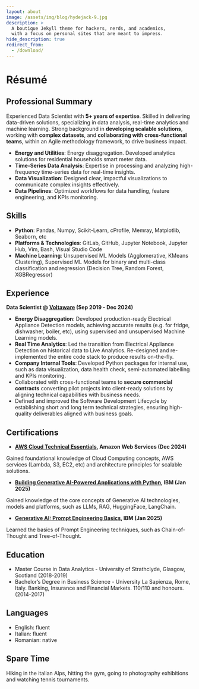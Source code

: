 ```yaml
---
layout: about
image: /assets/img/blog/hydejack-9.jpg
description: >
  A boutique Jekyll theme for hackers, nerds, and academics,
  with a focus on personal sites that are meant to impress.
hide_description: true
redirect_from:
  - /download/
---
```


# Résumé
## Professional Summary

Experienced Data Scientist with **5+ years of expertise**. Skilled in delivering data-driven solutions, specializing in data analysis, real-time analytics and machine learning. Strong background in **developing scalable solutions**, working with **complex datasets**, and **collaborating with cross-functional teams**, within an Agile methodology framework, to drive business impact.

- **Energy and Utilities**: Energy disaggregation. Developed analytics solutions for residential households smart meter data.
- **Time-Series Data Analysis**: Expertise in processing and analyzing high-frequency time-series data for real-time insights.
- **Data Visualization**: Designed clear, impactful visualizations to communicate complex insights effectively.
- **Data Pipelines**: Optimized workflows for data handling, feature engineering, and KPIs monitoring.

## Skills
- **Python**: Pandas, Numpy, Scikit-Learn, cProfile, Memray, Matplotlib, Seaborn, etc
- **Platforms & Technologies**: GitLab, GitHub, Jupyter Notebook, Jupyter Hub, Vim, Bash, Visual Studio Code
- **Machine Learning**: Unsupervised ML Models (Agglomerative, KMeans Clustering), Supervised ML Models for binary and multi-class classification and regression (Decision Tree, Random Forest, XGBRegressor)

## Experience

**Data Scientist @ [Voltaware](https://voltaware.com/) (Sep 2019 - Dec 2024)**

- **Energy Disaggregation**: Developed production-ready Electrical Appliance Detection models, achieving accurate results (e.g. for fridge, dishwasher, boiler, etc), using supervised and unsupervised Machine Learning models.
- **Real Time Analytics**: Led the transition from Electrical Appliance Detection on historical data to Live Analytics. Re-designed and re-implemented the entire code stack to produce results on-the-fly.
- **Company Internal Tools**: Developed Python packages for internal use, such as data visualization, data health check, semi-automated labelling and KPIs monitoring.
- Collaborated with cross-functional teams to **secure commercial contracts** converting pilot projects into client-ready solutions by aligning technical capabilities with business needs.
- Defined and improved the Software Development Lifecycle by establishing short and long term technical strategies, ensuring high-quality deliverables aligned with business goals.

## Certifications
- **[AWS Cloud Technical Essentials](https://www.coursera.org/learn/aws-cloud-technical-essentials?campaignid=20858198824&adgroupid=&device=c&keyword=&matchtype=&network=x&devicemodel=&adposition=&creativeid=&hide_mobile_promo=&gad_source=1), Amazon Web Services (Dec 2024)**

Gained foundational knowledge of Cloud Computing concepts, AWS services (Lambda, S3, EC2, etc) and architecture principles for scalable solutions.

- **[Building Generative AI-Powered Applications with Python](https://www.coursera.org/learn/building-gen-ai-powered-applications?campaignid=20858198824&adgroupid=&device=c&keyword=&matchtype=&network=x&devicemodel=&adposition=&creativeid=&hide_mobile_promo=&gad_source=1), IBM (Jan 2025)**

Gained knowledge of the core concepts of Generative AI technologies, models and platforms, such as LLMs, RAG, HuggingFace, LangChain.


- **[Generative AI: Prompt Engineering Basics](https://www.coursera.org/learn/generative-ai-prompt-engineering-for-everyone), IBM (Jan 2025)**

Learned the basics of Prompt Engineering techniques, such as Chain-of-Thought and Tree-of-Thought.

## Education

- Master Course in Data Analytics - University of Strathclyde, Glasgow, Scotland (2018-2019)
- Bachelor’s Degree in Business Science - University La Sapienza, Rome, Italy. Banking, Insurance and Financial Markets. 110/110 and honours. (2014-2017)

## Languages
- English: fluent
- Italian: fluent
- Romanian: native

## Spare Time

Hiking in the italian Alps, hitting the gym, going to photography exhibitions and watching tennis tournaments.